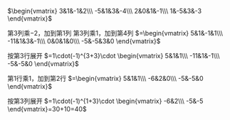 $\begin{vmatrix}
3&1&-1&2\\\ 
-5&1&3&-4\\\  
2&0&1&-1\\\ 
1&-5&3&-3
\end{vmatrix}$

第3列乘$-2$，加到第1列
第3列乘$1$，加到第4列
$=\begin{vmatrix}
5&1&-1&1\\\ 
-11&1&3&-1\\\  
0&0&1&0\\\ 
-5&-5&3&0
\end{vmatrix}$

按第3行展开
$=1\cdot(-1)^{3+3}\cdot
\begin{vmatrix}
5&1&1\\\ 
-11&1&-1\\\  
-5&-5&0
\end{vmatrix}$

第1行乘1，加到第2行
$=\begin{vmatrix}
5&1&1\\\ 
-6&2&0\\\  
-5&-5&0
\end{vmatrix}$

按第3列展开
$=1\cdot(-1)^{1+3}\cdot
\begin{vmatrix}
-6&2\\\  
-5&-5
\end{vmatrix}=30+10=40$